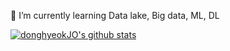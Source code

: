 
🌱 I’m currently learning Data lake, Big data, ML, DL

[![donghyeokJO's github stats](https://github-readme-stats.vercel.app/api?username=donghyeokJO)](https://github.com/anuraghazra/github-readme-stats)
<!--
**donghyeokJO/donghyeokJO** is a ✨ _special_ ✨ repository because its `README.md` (this file) appears on your GitHub profile.

Here are some ideas to get you started:

- 🔭 I’m currently working on Pupscale Partners.

- 👯 I’m looking to collaborate on ...
- 🤔 I’m looking for help with ...
- 💬 Ask me about ...
📫 How to reach me: joeastgur@korea.ac.kr
- 😄 Pronouns: ...
- ⚡ Fun fact: ...


-->
